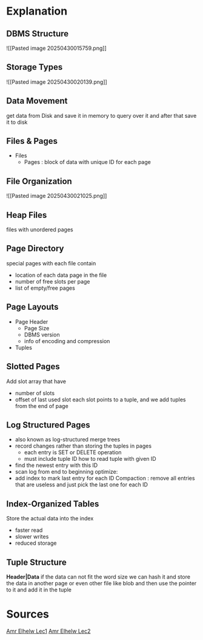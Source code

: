 # Explanation

## DBMS Structure 
![[Pasted image 20250430015759.png]]

## Storage Types
![[Pasted image 20250430020139.png]]

## Data Movement
get data from Disk and save it in memory to query over it and after that save it to disk

## Files & Pages
- Files
	- Pages : block of data with unique ID for each page	

## File Organization
![[Pasted image 20250430021025.png]]

## Heap Files
files with unordered pages

## Page Directory 
special pages with each file contain
- location of each data page in the file
- number of free slots per page
- list of empty/free pages

## Page Layouts
- Page Header
	- Page Size
	- DBMS version
	- info of encoding and compression
- Tuples

## Slotted Pages
Add slot array that have
- number of slots
- offset of last used slot
each slot points to a tuple, and we add tuples from the end of page

## Log Structured Pages
- also known as log-structured merge trees 
- record changes rather than storing the tuples in pages
	- each entry is SET or DELETE operation
	- must include tuple ID 
how to read tuple with given ID
- find the newest entry with this ID
- scan log from end to beginning 
optimize:
- add index to mark last entry for each ID
Compaction : remove all entries that are useless and just pick the last one for each ID

## Index-Organized Tables
Store the actual data into the index
- faster read
- slower writes
- reduced storage 

## Tuple Structure 
**Header|Data**
if the data can not fit the word size we can hash it and store the data in another page or even other file like blob and then use the pointer to it and add it in the tuple

# Sources
[Amr Elhelw Lec1](https://youtu.be/-HtHhBQbMB4?si=CWCsIi05xtURGUa3) 
[Amr Elhelw Lec2](https://youtu.be/8-LJyyAjOhE?si=z0ko3HS-fUfOzuLH) 